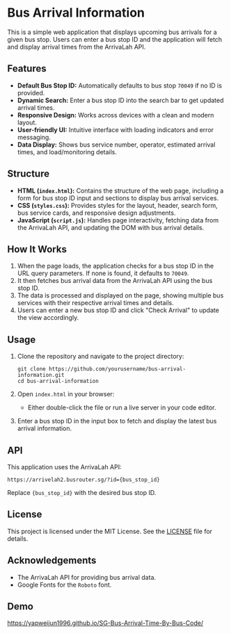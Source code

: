 
# Bus Arrival Information

This is a simple web application that displays upcoming bus arrivals for a given bus stop. Users can enter a bus stop ID and the application will fetch and display arrival times from the ArrivaLah API.

## Features

- **Default Bus Stop ID:** Automatically defaults to bus stop `70049` if no ID is provided.
- **Dynamic Search:** Enter a bus stop ID into the search bar to get updated arrival times.
- **Responsive Design:** Works across devices with a clean and modern layout.
- **User-friendly UI:** Intuitive interface with loading indicators and error messaging.
- **Data Display:** Shows bus service number, operator, estimated arrival times, and load/monitoring details.

## Structure

- **HTML (`index.html`):** Contains the structure of the web page, including a form for bus stop ID input and sections to display bus arrival services.
- **CSS (`styles.css`):** Provides styles for the layout, header, search form, bus service cards, and responsive design adjustments.
- **JavaScript (`script.js`):** Handles page interactivity, fetching data from the ArrivaLah API, and updating the DOM with bus arrival details.

## How It Works

1. When the page loads, the application checks for a bus stop ID in the URL query parameters. If none is found, it defaults to `70049`.
2. It then fetches bus arrival data from the ArrivaLah API using the bus stop ID.
3. The data is processed and displayed on the page, showing multiple bus services with their respective arrival times and details.
4. Users can enter a new bus stop ID and click "Check Arrival" to update the view accordingly.

## Usage

1. Clone the repository and navigate to the project directory:
   ```
   git clone https://github.com/yourusername/bus-arrival-information.git
   cd bus-arrival-information
   ```

2. Open `index.html` in your browser:
   - Either double-click the file or run a live server in your code editor.

3. Enter a bus stop ID in the input box to fetch and display the latest bus arrival information.

## API

This application uses the ArrivaLah API:
```
https://arrivelah2.busrouter.sg/?id={bus_stop_id}
```
Replace `{bus_stop_id}` with the desired bus stop ID.

## License

This project is licensed under the MIT License. See the [LICENSE](LICENSE) file for details.

## Acknowledgements

- The ArrivaLah API for providing bus arrival data.
- Google Fonts for the `Roboto` font.

## Demo
https://yapweijun1996.github.io/SG-Bus-Arrival-Time-By-Bus-Code/

